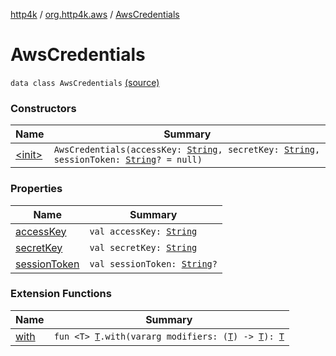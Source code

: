 [http4k](../../index.md) / [org.http4k.aws](../index.md) / [AwsCredentials](./index.md)

# AwsCredentials

`data class AwsCredentials` [(source)](https://github.com/http4k/http4k/blob/master/http4k-aws/src/main/kotlin/org/http4k/aws/AwsCredentials.kt#L3)

### Constructors

| Name | Summary |
|---|---|
| [&lt;init&gt;](-init-.md) | `AwsCredentials(accessKey: `[`String`](https://kotlinlang.org/api/latest/jvm/stdlib/kotlin/-string/index.html)`, secretKey: `[`String`](https://kotlinlang.org/api/latest/jvm/stdlib/kotlin/-string/index.html)`, sessionToken: `[`String`](https://kotlinlang.org/api/latest/jvm/stdlib/kotlin/-string/index.html)`? = null)` |

### Properties

| Name | Summary |
|---|---|
| [accessKey](access-key.md) | `val accessKey: `[`String`](https://kotlinlang.org/api/latest/jvm/stdlib/kotlin/-string/index.html) |
| [secretKey](secret-key.md) | `val secretKey: `[`String`](https://kotlinlang.org/api/latest/jvm/stdlib/kotlin/-string/index.html) |
| [sessionToken](session-token.md) | `val sessionToken: `[`String`](https://kotlinlang.org/api/latest/jvm/stdlib/kotlin/-string/index.html)`?` |

### Extension Functions

| Name | Summary |
|---|---|
| [with](../../org.http4k.core/with.md) | `fun <T> `[`T`](../../org.http4k.core/with.md#T)`.with(vararg modifiers: (`[`T`](../../org.http4k.core/with.md#T)`) -> `[`T`](../../org.http4k.core/with.md#T)`): `[`T`](../../org.http4k.core/with.md#T) |
